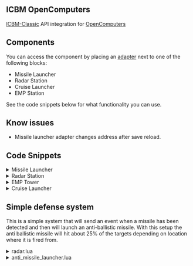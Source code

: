 ## ICBM OpenComputers
[ICBM-Classic](https://www.curseforge.com/minecraft/mc-mods/icbm-classic) API integration for [OpenComputers](https://www.curseforge.com/minecraft/mc-mods/opencomputers)

## Components
You can access the component by placing an [adapter](https://ocdoc.cil.li/block:adapter)  next to one of the following blocks:
- Missile Launcher
- Radar Station
- Cruise Launcher
- EMP Station

See the code snippets below for what functionality you can use.
 
## Know issues
- Missile launcher adapter changes address after save reload.

## Code Snippets
<details>
  <summary>Missile Launcher</summary> 
 
```lua
local serialization = require("serialization")
local component = require("component")
local adress = "xxxxxxxxx-xxxx-xxxx-xxxx-xxxxxxxxxxxx" -- Put adress of the launcher here
 
-- Get the Launcher Component
local proxy = component.proxy(adress)
proxy.setTargetPos(math.random(100) + 320, math.random() + 350)
proxy.setDetonationHeight(math.random(150))
proxy.setFrequency(math.random(100))
proxy.setLockHeight(math.random(100))
 
print("Target location set to:")
print(serialization.serialize(proxy.getTargetPos()))
 
print("Target height set to:")
--print(proxy.getDetonationHeight())
 
print("Lock height is set to:")
print(proxy.getLockHeight())
 
print("Missile inaccuaracy is:")
print(proxy.getInaccuary())
 
print("Missile frequency is set to")
print(proxy.getFrequency())
 
if proxy.containsMissile() then
  print("Missile found, launching missile!")
  print(proxy.launchMissile()) -- Wil return true if sucess false otherwise
else
  print("Missile silo empty!")
end
```

</details>

<details>
  <summary>Radar Station</summary> 

```lua
local serialization = require("serialization")
local component = require("component")
local adress = "xxxxxxxxx-xxxx-xxxx-xxxx-xxxxxxxxxxxx" -- Put adress of the radar station here

-- Get the proxy
local proxy = component.proxy(adress)
proxy.setAlarmRange(math.random(100)+400)
proxy.setSafetyRange(math.random(100)+300)
proxy.setFrequency(math.random(100))
 
print("The alarm range is")
print(proxy.getAlarmRange())
 
print("The safety range is")
print(proxy.getSafetyRange())
 
print("The frequency is")
print(proxy.getFrequency())
 
print("Incoming missiles")
print(serialization.serialize(proxy.getIncomingMissiles())) 
-- {
--  {uuid:"xxxxxxxxx-xxxx-xxxx-xxxx-xxxxxxxxxxxx", x: 10 y: 100, z : 10},
--  {uuid:"xxxxxxxxx-xxxx-xxxx-xxxx-xxxxxxxxxxxx", x: 20 y: 140, z : 20}
-- }
```

</details>

<details>
  <summary>EMP Tower</summary> 
 
```lua
local serialization = require("serialization")
local component = require("component")
local adress = "xxxxxxxxx-xxxx-xxxx-xxxx-xxxxxxxxxxxx" -- Put adress of the EMP Tower here
 
-- Get the proxy
local proxy = component.proxy(adress)
proxy.setRadius(math.random(200)+300)
proxy.setMode(math.random(4)-1)
 
print("The current mode is:")
print(proxy.getMode())
 
print("The current radius is:")
print(proxy.getRadius())
 
print("Activating the emp:")
print(proxy.launch())
```

</details>

<details>
  <summary>Cruise Launcher</summary> 
 
```lua
local serialization = require("serialization")
local component = require("component")
local adress = "xxxxxxxxx-xxxx-xxxx-xxxx-xxxxxxxxxxxx" -- Put adress of the cruise launcher here
       
-- Get the proxy
local proxy = component.proxy(adress)
proxy.setTargetPos(math.random(100) + 320, math.random(20) + 70, math.random(100) + 400)
proxy.setFrequency(math.random(100))
 
print("Target location set to:")
print(serialization.serialize(proxy.getTargetPos()))
 
print("The frequency is")
print(proxy.getFrequency())
 
os.sleep(3)
 
if proxy.canLaunch() then
  print("Can launch mssile!")
  print(proxy.launch())
else
  print("Missile cannot be lanched")
end
```

</details>

## Simple defense system
This is a simple system that will send an event when a missile has been detected and then will launch an anti-ballistic missile.
With this setup the anti ballistic missile will hit about 25% of the targets depending on location where it is fired from.

<details>
  <summary>radar.lua</summary> 
 
```lua
local serialization = require("serialization")
local component = require("component")
local comp = require("computer")
local thread = require("thread")
local table = require("table")
 
local adress = "xxxxxxxxx-xxxx-xxxx-xxxx-xxxxxxxxxxxx" -- Put adress of the radar station here
 
-- Get the Launcher Component
local radar = component.proxy(adress)
local detected_missiles = {}
 
local function contains(uuid, list)
  for index, value in ipairs(list) do
    if value.UUID == uuid then
      return true
    end
  end
  return false
end
 
local function loop()
  local missiles = radar.getIncomingMissiles()
  local new_missiles = {}
   
  for index, value in ipairs(missiles) do
    if detected_missiles[value.UUID] == nil then
      detected_missiles[value.UUID] = value
      table.insert(new_missiles, value)
      comp.pushSignal("missile_detected", value)
    end
  end
   
  for key, detected_missile in pairs(detected_missiles) do
    if not contains(key, missiles) then
      detected_missiles[key] = nil
      comp.pushSignal("missile_lost", key)
    end
  end
   
end
 
local t = thread.create(function(a, b)
  while true do
    loop()
    os.sleep()
  end
end)
t:detach()
```
</details>

<details>
  <summary>anti_missile_launcher.lua</summary> 

```lua
local serialization = require("serialization")
local component = require("component")
local event = require("event")

local adress = "xxxxxxxxx-xxxx-xxxx-xxxx-xxxxxxxxxxxx" -- Put adress of the missile launcher here
 
-- Get the proxy
local proxy = component.proxy(adresses.missile_launcher)
 
print("Waiting for incoming missiles")
while true do
  local _, missile = event.pull("missile_detected")
  print("Found missile: " .. serialization.serialize(missile))
  proxy.setDetonationHeight(missile.y)
  proxy.launch(missile.x, missile.z)
  event.pull("missile_lost")
  os.sleep()
end
```
</details>
